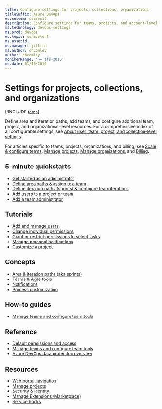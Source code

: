 ```yaml
---
title: Configure settings for projects, collections, organizations
titleSuffix: Azure DevOps
ms.custom: seodec18
description: Configure settings for teams, projects, and account-level objects
ms.technology: devops-settings
ms.prod: devops
ms.topic: conceptual
ms.assetid: 
ms.manager: jillfra
ms.author: chcomley
author: chcomley
monikerRange: '>= tfs-2013'
ms.date: 01/15/2019
---
```


# Settings for projects, collections, and organizations

[!INCLUDE [temp](../../_shared/version-vsts-tfs-all-versions.md)]

Define area and iteration paths, add teams, and configure additional team, project, and organizational-level resources. For a comprehensive index of all configurable settings, see [About user, team, project, and collection-level settings](about-settings.md).

For articles specific to teams, projects, organizations, and billing, see [Scale & configure teams](scale/index.md), [Manage projects](../projects/index.md), [Manage organizations](../accounts/index.md), and [Billing](../billing/index.md).

## 5-minute quickstarts

- [Get started as an administrator](../../user-guide/project-admin-tutorial.md?toc=/azure/devops/organizations/settings/toc.json&bc=/azure/devops/organizations/settings/breadcrumb/toc.json)
- [Define area paths & assign to a team](set-area-paths.md)
- [Define iteration paths (sprints) & configure team iterations](set-iteration-paths-sprints.md) 
- [Add users to a project or team](../security/add-users-team-project.md?toc=/azure/devops/organizations/settings/toc.json&bc=/azure/devops/organizations/settings/breadcrumb/toc.json)  
- [Add a team administrator](../../organizations/settings/add-team-administrator.md?toc=/azure/devops/organizations/settings/toc.json&bc=/azure/devops/organizations/settings/breadcrumb/toc.json)

## Tutorials

- [Add and manage users](../accounts/add-organization-users.md?toc=/azure/devops/organizations/settings/toc.json&bc=/azure/devops/organizations/settings/breadcrumb/toc.json)  
- [Change individual permissions](../security/change-individual-permissions.md) 
- [Grant or restrict permissions to select tasks](../security/restrict-access.md) 
- [Manage personal notifications](../../notifications/howto-manage-personal-notifications.md)
- [Customize a project](./work/customize-process.md)

## Concepts

- [Area & iteration paths (aka sprints)](about-areas-iterations.md)
- [Teams & Agile tools](about-teams-and-settings.md)
- [Notifications](../../notifications/about-notifications.md)
- [Process customization](./work/inheritance-process-model.md)

## How-to guides
  
- [Manage teams and configure team tools](manage-teams.md)

## Reference

- [Default permissions and access](../security/permissions-access.md?toc=/azure/devops/organizations/settings/toc.json&bc=/azure/devops/organizations/settings/breadcrumb/toc.json)  
- [Manage teams and configure team tools](../../organizations/settings/manage-teams.md?toc=/azure/devops/organizations/settings/toc.json&bc=/azure/devops/organizations/settings/breadcrumb/toc.json)
- [Azure DevOps data protection overview](../../organizations/security/data-protection.md?toc=/azure/devops/organizations/settings/toc.json&bc=/azure/devops/organizations/settings/breadcrumb/toc.json)  

## Resources

- [Web portal navigation](../../project/navigation/index.md)
- [Manage projects](../projects/index.md)
- [Security & identity](../security/index.md)
- [Manage Extensions (Marketplace)](../../marketplace/index.md)
- [Service hooks](../../service-hooks/index.md)
